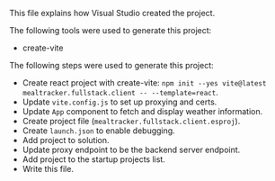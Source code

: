 This file explains how Visual Studio created the project.

The following tools were used to generate this project:
- create-vite

The following steps were used to generate this project:
- Create react project with create-vite: `npm init --yes vite@latest mealtracker.fullstack.client -- --template=react`.
- Update `vite.config.js` to set up proxying and certs.
- Update `App` component to fetch and display weather information.
- Create project file (`mealtracker.fullstack.client.esproj`).
- Create `launch.json` to enable debugging.
- Add project to solution.
- Update proxy endpoint to be the backend server endpoint.
- Add project to the startup projects list.
- Write this file.
